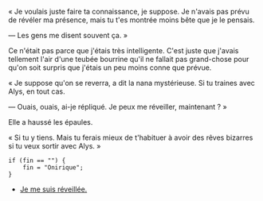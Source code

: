 « Je voulais juste faire ta connaissance, je suppose. Je n'avais pas prévu de révéler ma présence, mais tu t'es montrée moins bête que je le pensais.

— Les gens me disent souvent ça. »

Ce n'était pas parce que j'étais très intelligente. C'est juste que j'avais tellement l'air d'une teubée bourrine qu'il ne fallait pas grand-chose pour qu'on soit surpris que j'étais un peu moins conne que prévue.

« Je suppose qu'on se reverra, a dit la nana mystérieuse. Si tu traines avec Alys, en tout cas.

— Ouais, ouais, ai-je répliqué. Je peux me réveiller, maintenant ? »

Elle a haussé les épaules.

« Si tu y tiens. Mais tu ferais mieux de t'habituer à avoir des rêves bizarres si tu veux sortir avec Alys. »

```
if (fin == "") {
    fin = "Onirique";
}
```

* [Je me suis réveillée.](reveiller.md)
